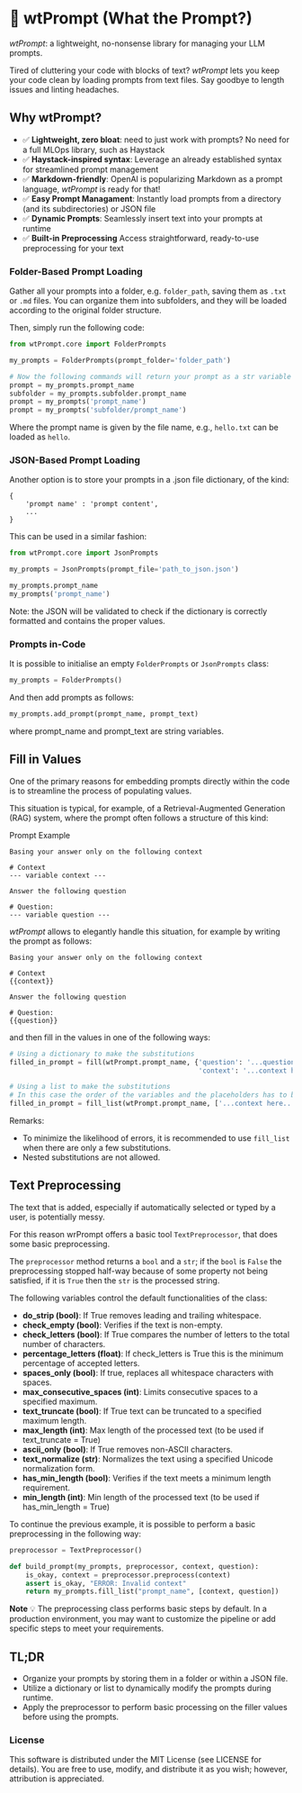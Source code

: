 # 🤌 wtPrompt (What the Prompt?)

*wtPrompt*: a lightweight, no-nonsense library for managing your LLM prompts.

Tired of cluttering your code with blocks of text? *wtPrompt* lets you keep your code clean by loading prompts
from text files. Say goodbye to length issues and linting headaches.

## Why wtPrompt?

- ✅ **Lightweight, zero bloat**: need to just work with prompts? No need for a full MLOps library, such as Haystack
- ✅ **Haystack-inspired syntax**: Leverage an already established syntax for streamlined prompt management
- ✅ **Markdown-friendly**: OpenAI is popularizing Markdown as a prompt language, *wtPrompt* is ready for that!
- ✅ **Easy Prompt Managament**: Instantly load prompts from a directory (and its subdirectories) or JSON file
- ✅ **Dynamic Prompts**: Seamlessly insert text into your prompts at runtime
- ✅ **Built-in Preprocessing** Access straightforward, ready-to-use preprocessing for your text

### Folder-Based Prompt Loading

Gather all your prompts into a folder, e.g. `folder_path`, saving them as `.txt` or `.md` files. You can organize them
into subfolders, and they will be loaded according to the original folder structure.

Then, simply run the following code:

```python
from wtPrompt.core import FolderPrompts

my_prompts = FolderPrompts(prompt_folder='folder_path')

# Now the following commands will return your prompt as a str variable
prompt = my_prompts.prompt_name
subfolder = my_prompts.subfolder.prompt_name
prompt = my_prompts('prompt_name')
prompt = my_prompts('subfolder/prompt_name')
```

Where the prompt name is given by the file name, e.g., `hello.txt` can be loaded as `hello`.

### JSON-Based Prompt Loading

Another option is to store your prompts in a .json file dictionary, of the kind:

    {
        'prompt name' : 'prompt content',
        ...
    }

This can be used in a similar fashion:

```python
from wtPrompt.core import JsonPrompts

my_prompts = JsonPrompts(prompt_file='path_to_json.json')

my_prompts.prompt_name
my_prompts('prompt_name')
```

Note: the JSON will be validated to check if the dictionary is correctly formatted and contains
the proper values.

### Prompts in-Code

It is possible to initialise an empty `FolderPrompts` or  `JsonPrompts` class:

```python
my_prompts = FolderPrompts()
```

And then add prompts as follows:

```python
my_prompts.add_prompt(prompt_name, prompt_text)
```

where prompt_name and prompt_text are string variables.

## Fill in Values

One of the primary reasons for embedding prompts directly within the code
is to streamline the process of populating values.

This situation is typical, for example, of a Retrieval-Augmented Generation (RAG) system,
where the prompt often follows a structure of this kind:

<div class="code-title">Prompt Example</div>

```
Basing your answer only on the following context

# Context
--- variable context ---

Answer the following question

# Question:
--- variable question ---
```

*wtPrompt* allows to elegantly handle this situation,
for example by writing the prompt as follows:

```
Basing your answer only on the following context

# Context
{{context}}

Answer the following question

# Question:
{{question}}
```

and then fill in the values in one of the following ways:

```python
# Using a dictionary to make the substitutions
filled_in_prompt = fill(wtPrompt.prompt_name, {'question': '...question here...',
                                               'context': '...context here...'})

# Using a list to make the substitutions
# In this case the order of the variables and the placeholders has to be the same
filled_in_prompt = fill_list(wtPrompt.prompt_name, ['...context here...', '...question here...'])
```

Remarks:
- To minimize the likelihood of errors, it is recommended to use `fill_list` when there are only a few substitutions.
- Nested substitutions are not allowed.

## Text Preprocessing

The text that is added, especially if automatically selected or typed by a user, is potentially
messy.

For this reason wrPrompt offers a basic tool `TextPreprocessor`, that does some basic preprocessing.

The `preprocessor` method returns a `bool` and a `str`; if the `bool` is `False`
the preprocessing stopped half-way because of some property not being satisfied, if it is
`True` then the `str` is the processed string.

The following  variables control the default functionalities of the class:


- **do_strip (bool)**: If True removes leading and trailing whitespace.
- **check_empty (bool)**: Verifies if the text is non-empty.
- **check_letters (bool)**: If True compares the number of letters to the total number of characters.
- **percentage_letters (float)**: If check_letters is True this is the minimum percentage of accepted letters.
- **spaces_only (bool)**: If true, replaces all whitespace characters with spaces.
- **max_consecutive_spaces (int)**: Limits consecutive spaces to a specified maximum.
- **text_truncate (bool)**: If True text can be truncated to a specified maximum length.
- **max_length (int)**: Max length of the processed text (to be used if text_truncate = True)
- **ascii_only (bool)**: If True removes non-ASCII characters.
- **text_normalize (str)**: Normalizes the text using a specified Unicode normalization form.
- **has_min_length (bool)**: Verifies if the text meets a minimum length requirement.
- **min_length (int)**: Min length of the processed text (to be used if has_min_length = True)

To continue the previous example, it is possible to perform a basic preprocessing in the following way:

```python
preprocessor = TextPreprocessor()

def build_prompt(my_prompts, preprocessor, context, question):
    is_okay, context = preprocessor.preprocess(context)
    assert is_okay, "ERROR: Invalid context"
    return my_prompts.fill_list("prompt_name", [context, question])
```


**Note** 💡 The preprocessing class performs basic steps by default. In a production environment, you may want to customize the pipeline or add specific steps to meet your requirements.

## TL;DR

- Organize your prompts by storing them in a folder or within a JSON file.
- Utilize a dictionary or list to dynamically modify the prompts during runtime.
- Apply the preprocessor to perform basic processing on the filler values before using the prompts.

### License

This software is distributed under the MIT License (see LICENSE for details).
You are free to use, modify, and distribute it as you wish; however, attribution is appreciated.
